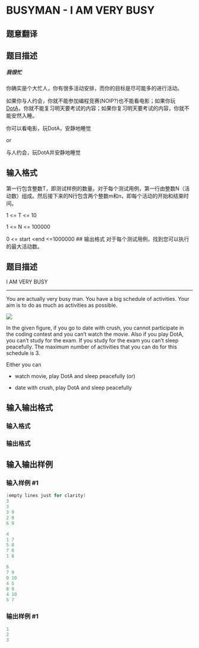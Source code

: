 # BUSYMAN - I AM VERY BUSY

## 题意翻译

## 题目描述

##### 我很忙

你确实是个大忙人，你有很多活动安排，而你的目标是尽可能多的进行活动。

如果你与人约会，你就不能参加编程竞赛(NOIP?)也不能看电影；如果你玩[DotA](https://baike.baidu.com/item/dota/32506)，你就不能复习明天要考试的内容；如果你复习明天要考试的内容，你就不能安然入睡。

你可以看电影，玩DotA，安静地睡觉

or

与人约会，玩DotA并安静地睡觉

## 输入格式

第一行包含整数T，即测试样例的数量。对于每个测试用例，第一行由整数N（活动数）组成。然后接下来的N行包含两个整数m和n，即每个活动的开始和结束时间。

1 <= T <= 10

1 <= N <= 100000

0 <= start <end <=1000000 ## 输出格式 对于每个测试用例，找到您可以执行的最大活动数。 

## 题目描述

I AM VERY BUSY

--------------

You are actually very busy man. You have a big schedule of activities. Your aim is to do as much as activities as possible.

![](https://cdn.luogu.com.cn/upload/vjudge_pic/SP11515/3fe61af8930b343b648aad3a86ff3f6e50aaae90.png)

In the given figure, if you go to date with crush, you cannot participate in the coding contest and you can’t watch the movie. Also if you play DotA, you can’t study for the exam. If you study for the exam you can’t sleep peacefully. The maximum number of activities that you can do for this schedule is 3.

Either you can

- watch movie, play DotA and sleep peacefully (or)

- date with crush, play DotA and sleep peacefully

## 输入输出格式

### 输入格式

### 输出格式

## 输入输出样例

### 输入样例 #1

```cpp
(empty lines just for clarity)
3
3
3 9
2 8
6 9

4
1 7
5 8
7 8
1 8

6
7 9
0 10
4 5
8 9
4 10
5 7
```


### 输出样例 #1

```cpp
1
2
3
```


